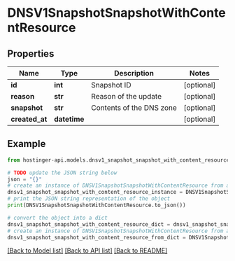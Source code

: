 # DNSV1SnapshotSnapshotWithContentResource


## Properties

Name | Type | Description | Notes
------------ | ------------- | ------------- | -------------
**id** | **int** | Snapshot ID | [optional] 
**reason** | **str** | Reason of the update | [optional] 
**snapshot** | **str** | Contents of the DNS zone | [optional] 
**created_at** | **datetime** |  | [optional] 

## Example

```python
from hostinger-api.models.dnsv1_snapshot_snapshot_with_content_resource import DNSV1SnapshotSnapshotWithContentResource

# TODO update the JSON string below
json = "{}"
# create an instance of DNSV1SnapshotSnapshotWithContentResource from a JSON string
dnsv1_snapshot_snapshot_with_content_resource_instance = DNSV1SnapshotSnapshotWithContentResource.from_json(json)
# print the JSON string representation of the object
print(DNSV1SnapshotSnapshotWithContentResource.to_json())

# convert the object into a dict
dnsv1_snapshot_snapshot_with_content_resource_dict = dnsv1_snapshot_snapshot_with_content_resource_instance.to_dict()
# create an instance of DNSV1SnapshotSnapshotWithContentResource from a dict
dnsv1_snapshot_snapshot_with_content_resource_from_dict = DNSV1SnapshotSnapshotWithContentResource.from_dict(dnsv1_snapshot_snapshot_with_content_resource_dict)
```
[[Back to Model list]](../README.md#documentation-for-models) [[Back to API list]](../README.md#documentation-for-api-endpoints) [[Back to README]](../README.md)


